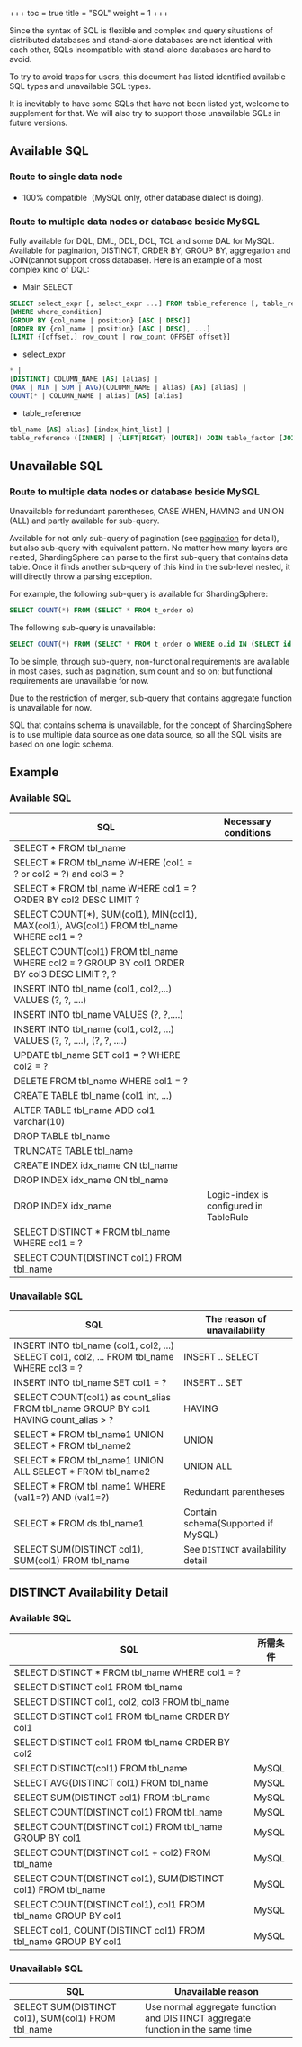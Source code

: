 +++
toc = true
title = "SQL"
weight = 1
+++

Since the syntax of SQL is flexible and complex and query situations of distributed databases and stand-alone databases are not identical with each other, SQLs incompatible with stand-alone databases are hard to avoid.

To try to avoid traps for users, this document has listed identified available SQL types and unavailable SQL types.

It is inevitably to have some SQLs that have not been listed yet, welcome to supplement for that. 
We will also try to support those unavailable SQLs in future versions.

## Available SQL

### Route to single data node

- 100% compatible（MySQL only, other database dialect is doing).

### Route to multiple data nodes or database beside MySQL

Fully available for DQL, DML, DDL, DCL, TCL and some DAL for MySQL. 
Available for pagination, DISTINCT, ORDER BY, GROUP BY, aggregation and JOIN(cannot support cross database). 
Here is an example of a most complex kind of DQL:

- Main SELECT

```sql
SELECT select_expr [, select_expr ...] FROM table_reference [, table_reference ...]
[WHERE where_condition] 
[GROUP BY {col_name | position} [ASC | DESC]] 
[ORDER BY {col_name | position} [ASC | DESC], ...] 
[LIMIT {[offset,] row_count | row_count OFFSET offset}]
```

- select_expr

```sql
* | 
[DISTINCT] COLUMN_NAME [AS] [alias] | 
(MAX | MIN | SUM | AVG)(COLUMN_NAME | alias) [AS] [alias] | 
COUNT(* | COLUMN_NAME | alias) [AS] [alias]
```

- table_reference

```sql
tbl_name [AS] alias] [index_hint_list] | 
table_reference ([INNER] | {LEFT|RIGHT} [OUTER]) JOIN table_factor [JOIN ON conditional_expr | USING (column_list)] | 
```

## Unavailable SQL

### Route to multiple data nodes or database beside MySQL

Unavailable for redundant parentheses, CASE WHEN, HAVING and UNION (ALL) and partly available for sub-query.

Available for not only sub-query of pagination (see [pagination](http://shardingsphere.io/document/current/cn/features/sharding/usage-standard/pagination) for detail), but also sub-query with equivalent pattern. 
No matter how many layers are nested, ShardingSphere can parse to the first sub-query that contains data table. 
Once it finds another sub-query of this kind in the sub-level nested, it will directly throw a parsing exception.

For example, the following sub-query is available for ShardingSphere:

```sql
SELECT COUNT(*) FROM (SELECT * FROM t_order o)
```
 
The following sub-query is unavailable:

```sql
SELECT COUNT(*) FROM (SELECT * FROM t_order o WHERE o.id IN (SELECT id FROM t_order WHERE status = ?))
```

To be simple, through sub-query, non-functional requirements are available in most cases, such as pagination, sum count and so on; but functional requirements are unavailable for now.

Due to the restriction of merger, sub-query that contains aggregate function is unavailable for now.

SQL that contains schema is unavailable, for the concept of ShardingSphere is to use multiple data source as one data source, so all the SQL visits are based on one logic schema.

## Example

### Available SQL

| SQL                                                                                         | Necessary conditions                    |
| ------------------------------------------------------------------------------------------- | --------------------------------------- |
| SELECT * FROM tbl_name                                                                      |                                         |
| SELECT * FROM tbl_name WHERE (col1 = ? or col2 = ?) and col3 = ?                            |                                         |
| SELECT * FROM tbl_name WHERE col1 = ? ORDER BY col2 DESC LIMIT ?                            |                                         |
| SELECT COUNT(*), SUM(col1), MIN(col1), MAX(col1), AVG(col1) FROM tbl_name WHERE col1 = ?    |                                         |
| SELECT COUNT(col1) FROM tbl_name WHERE col2 = ? GROUP BY col1 ORDER BY col3 DESC LIMIT ?, ? |                                         |
| INSERT INTO tbl_name (col1, col2,...) VALUES (?, ?, ....)                                   |                                         |
| INSERT INTO tbl_name VALUES (?, ?,....)                                                     |                                         |
| INSERT INTO tbl_name (col1, col2, ...) VALUES (?, ?, ....), (?, ?, ....)                    |                                         |
| UPDATE tbl_name SET col1 = ? WHERE col2 = ?                                                 |                                         |
| DELETE FROM tbl_name WHERE col1 = ?                                                         |                                         |
| CREATE TABLE tbl_name (col1 int, ...)                                                       |                                         |
| ALTER TABLE tbl_name ADD col1 varchar(10)                                                   |                                         |
| DROP TABLE tbl_name                                                                         |                                         |
| TRUNCATE TABLE tbl_name                                                                     |                                         |
| CREATE INDEX idx_name ON tbl_name                                                           |                                         |
| DROP INDEX idx_name ON tbl_name                                                             |                                         |
| DROP INDEX idx_name                                                                         |  Logic-index is configured in TableRule |
| SELECT DISTINCT * FROM tbl_name WHERE col1 = ?                                              |                                         |
| SELECT COUNT(DISTINCT col1) FROM tbl_name                                                   |                                         |

### Unavailable SQL

| SQL                                                                                         |  The reason of unavailability      |
| ------------------------------------------------------------------------------------------- |----------------------------------- |
| INSERT INTO tbl_name (col1, col2, ...) SELECT col1, col2, ... FROM tbl_name WHERE col3 = ?  | INSERT .. SELECT                   |
| INSERT INTO tbl_name SET col1 = ?                                                           | INSERT .. SET                      |
| SELECT COUNT(col1) as count_alias FROM tbl_name GROUP BY col1 HAVING count_alias > ?        | HAVING                             |
| SELECT * FROM tbl_name1 UNION SELECT * FROM tbl_name2                                       | UNION                              |
| SELECT * FROM tbl_name1 UNION ALL SELECT * FROM tbl_name2                                   | UNION ALL                          |
| SELECT * FROM tbl_name1 WHERE (val1=?) AND (val1=?)                                         | Redundant parentheses              |
| SELECT * FROM ds.tbl_name1                                                                  | Contain schema(Supported if MySQL) |
| SELECT SUM(DISTINCT col1), SUM(col1) FROM tbl_name                                          | See `DISTINCT` availability detail |

## DISTINCT Availability Detail

### Available SQL

| SQL                                                                                         | 所需条件                             |
| ------------------------------------------------------------------------------------------- | ----------------------------------- |
| SELECT DISTINCT * FROM tbl_name WHERE col1 = ?                                              |                                     |
| SELECT DISTINCT col1 FROM tbl_name                                                          |                                     |
| SELECT DISTINCT col1, col2, col3 FROM tbl_name                                              |                                     |
| SELECT DISTINCT col1 FROM tbl_name ORDER BY col1                                            |                                     |
| SELECT DISTINCT col1 FROM tbl_name ORDER BY col2                                            |                                     |
| SELECT DISTINCT(col1) FROM tbl_name                                                         | MySQL                               |
| SELECT AVG(DISTINCT col1) FROM tbl_name                                                     | MySQL                               |
| SELECT SUM(DISTINCT col1) FROM tbl_name                                                     | MySQL                               |
| SELECT COUNT(DISTINCT col1) FROM tbl_name                                                   | MySQL                               |
| SELECT COUNT(DISTINCT col1) FROM tbl_name GROUP BY col1                                     | MySQL                               |
| SELECT COUNT(DISTINCT col1 + col2) FROM tbl_name                                            | MySQL                               |
| SELECT COUNT(DISTINCT col1), SUM(DISTINCT col1) FROM tbl_name                               | MySQL                               |
| SELECT COUNT(DISTINCT col1), col1 FROM tbl_name GROUP BY col1                               | MySQL                               |
| SELECT col1, COUNT(DISTINCT col1) FROM tbl_name GROUP BY col1                               | MySQL                               |

### Unavailable SQL

| SQL                                                                                         | Unavailable reason                                                            |
| ------------------------------------------------------------------------------------------- |------------------------------------------------------------------------------ |
| SELECT SUM(DISTINCT col1), SUM(col1) FROM tbl_name                                          | Use normal aggregate function and DISTINCT aggregate function in the same time|